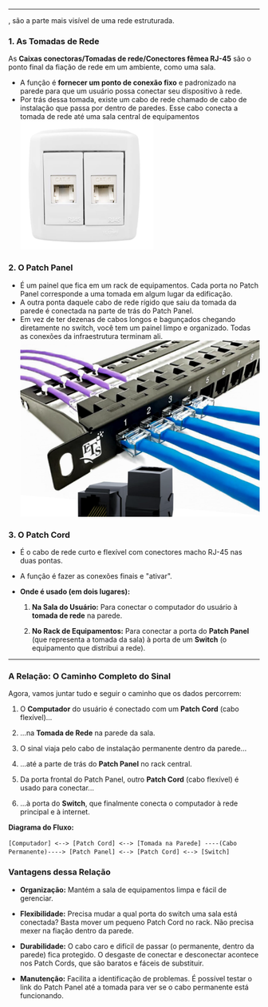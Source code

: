 

---
, são a parte mais visível de uma rede estruturada.

### **1. As Tomadas de Rede**

As **Caixas conectoras/Tomadas de rede/Conectores fêmea RJ-45** são o ponto final da fiação de rede em um ambiente, como uma sala.
- A função é **fornecer um ponto de conexão fixo** e padronizado na parede para que um usuário possa conectar seu dispositivo à rede.
- Por trás dessa tomada, existe um cabo de rede chamado de cabo de instalação que passa por dentro de paredes. Esse cabo conecta a tomada de rede até uma sala central de equipamentos
![200](../../attachments/Pasted%20image%2020250703193850.png)
### **2. O Patch Panel**
- É um painel que fica em um rack de equipamentos. Cada porta no Patch Panel corresponde a uma tomada em algum lugar da edificação.
- A outra ponta daquele cabo de rede rígido que saiu da tomada da parede é conectada na parte de trás do Patch Panel.
- Em vez de ter dezenas de cabos longos e bagunçados chegando diretamente no switch, você tem um painel limpo e organizado. Todas as conexões da infraestrutura terminam ali.
  ![250](../../attachments/Pasted%20image%2020250703194115.png)
### **3. O Patch Cord**
- É o cabo de rede curto e flexível com conectores macho RJ-45 nas duas pontas.
- A função é fazer as conexões finais e "ativar".
    
- **Onde é usado (em dois lugares):**
    
    1. **Na Sala do Usuário:** Para conectar o computador do usuário à **tomada de rede** na parede.
        
    2. **No Rack de Equipamentos:** Para conectar a porta do **Patch Panel** (que representa a tomada da sala) à porta de um **Switch** (o equipamento que distribui a rede).
        

---

### A Relação: O Caminho Completo do Sinal

Agora, vamos juntar tudo e seguir o caminho que os dados percorrem:

1. O **Computador** do usuário é conectado com um **Patch Cord** (cabo flexível)...
    
2. ...na **Tomada de Rede** na parede da sala.
    
3. O sinal viaja pelo cabo de instalação permanente dentro da parede...
    
4. ...até a parte de trás do **Patch Panel** no rack central.
    
5. Da porta frontal do Patch Panel, outro **Patch Cord** (cabo flexível) é usado para conectar...
    
6. ...à porta do **Switch**, que finalmente conecta o computador à rede principal e à internet.
    

**Diagrama do Fluxo:**

`[Computador] <--> [Patch Cord] <--> [Tomada na Parede] ----(Cabo Permanente)----> [Patch Panel] <--> [Patch Cord] <--> [Switch]`

### Vantagens dessa Relação

- **Organização:** Mantém a sala de equipamentos limpa e fácil de gerenciar.
    
- **Flexibilidade:** Precisa mudar a qual porta do switch uma sala está conectada? Basta mover um pequeno Patch Cord no rack. Não precisa mexer na fiação dentro da parede.
    
- **Durabilidade:** O cabo caro e difícil de passar (o permanente, dentro da parede) fica protegido. O desgaste de conectar e desconectar acontece nos Patch Cords, que são baratos e fáceis de substituir.
    
- **Manutenção:** Facilita a identificação de problemas. É possível testar o link do Patch Panel até a tomada para ver se o cabo permanente está funcionando.


